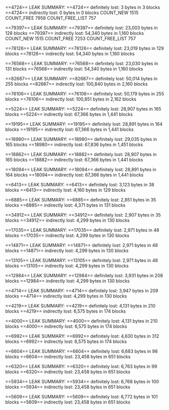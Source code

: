 ==4724== LEAK SUMMARY:
==4724== definitely lost: 3 bytes in 3 blocks
==4724== indirectly lost: 0 bytes in 0 blocks
COUNT_NEW 1515
COUNT_FREE 7958
COUNT_FREE_LIST 757

==79397== LEAK SUMMARY:
==79397== definitely lost: 23,003 bytes in 128 blocks
==79397== indirectly lost: 54,340 bytes in 1,160 blocks
COUNT_NEW 1515
COUNT_FREE 7253
COUNT_FREE_LIST 757

==78126== LEAK SUMMARY:
==78126== definitely lost: 23,019 bytes in 129 blocks
==78126== indirectly lost: 54,340 bytes in 1,160 blocks

==76568== LEAK SUMMARY:
==76568== definitely lost: 23,030 bytes in 131 blocks
==76568== indirectly lost: 54,340 bytes in 1,160 blocks

==82687== LEAK SUMMARY:
==82687== definitely lost: 50,014 bytes in 255 blocks
==82687== indirectly lost: 100,840 bytes in 2,160 blocks

==76106== LEAK SUMMARY:
==76106== definitely lost: 50,179 bytes in 255 blocks
==76106== indirectly lost: 100,851 bytes in 2,162 blocks

==5224== LEAK SUMMARY:
==5224== definitely lost: 28,907 bytes in 165 blocks
==5224== indirectly lost: 67,366 bytes in 1,441 blocks

==19195== LEAK SUMMARY:
==19195== definitely lost: 28,891 bytes in 164 blocks
==19195== indirectly lost: 67,366 bytes in 1,441 blocks

==18980== LEAK SUMMARY:
==18980== definitely lost: 29,035 bytes in 165 blocks
==18980== indirectly lost: 67,836 bytes in 1,451 blocks

==18882== LEAK SUMMARY:
==18882== definitely lost: 28,907 bytes in 165 blocks
==18882== indirectly lost: 67,366 bytes in 1,441 blocks

==18094== LEAK SUMMARY:
==18094== definitely lost: 28,891 bytes in 164 blocks
==18094== indirectly lost: 67,366 bytes in 1,441 blocks

==6413== LEAK SUMMARY:
==6413== definitely lost: 3,123 bytes in 38 blocks
==6413== indirectly lost: 4,160 bytes in 129 blocks

==6885== LEAK SUMMARY:
==6885== definitely lost: 2,851 bytes in 35 blocks
==6885== indirectly lost: 4,371 bytes in 131 blocks

==34912== LEAK SUMMARY:
==34912== definitely lost: 2,907 bytes in 35 blocks
==34912== indirectly lost: 4,299 bytes in 130 blocks

==17035== LEAK SUMMARY:
==17035== definitely lost: 2,971 bytes in 48 blocks
==17035== indirectly lost: 4,299 bytes in 130 blocks

==14871== LEAK SUMMARY:
==14871== definitely lost: 2,971 bytes in 48 blocks
==14871== indirectly lost: 4,299 bytes in 130 blocks

==13105== LEAK SUMMARY:
==13105== definitely lost: 2,971 bytes in 48 blocks
==13105== indirectly lost: 4,299 bytes in 130 blocks

==12984== LEAK SUMMARY:
==12984== definitely lost: 3,931 bytes in 208 blocks
==12984== indirectly lost: 4,299 bytes in 130 blocks

==4714== LEAK SUMMARY:
==4714== definitely lost: 3,947 bytes in 209 blocks
==4714== indirectly lost: 4,299 bytes in 130 blocks

==4219== LEAK SUMMARY:
==4219== definitely lost: 4,131 bytes in 210 blocks
==4219== indirectly lost: 6,575 bytes in 174 blocks

==4000== LEAK SUMMARY:
==4000== definitely lost: 4,131 bytes in 210 blocks
==4000== indirectly lost: 6,575 bytes in 174 blocks

==6992== LEAK SUMMARY:
==6992== definitely lost: 4,630 bytes in 312 blocks
==6992== indirectly lost: 6,575 bytes in 174 blocks

==6604== LEAK SUMMARY:
==6604== definitely lost: 6,683 bytes in 98 blocks
==6604== indirectly lost: 23,458 bytes in 651 blocks

==6320== LEAK SUMMARY:
==6320== definitely lost: 6,763 bytes in 99 blocks
==6320== indirectly lost: 23,458 bytes in 651 blocks

==5934== LEAK SUMMARY:
==5934== definitely lost: 6,768 bytes in 100 blocks
==5934== indirectly lost: 23,458 bytes in 651 blocks

==5609== LEAK SUMMARY:
==5609== definitely lost: 6,772 bytes in 101 blocks
==5609== indirectly lost: 23,458 bytes in 651 blocks
